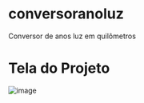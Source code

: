 # conversoranoluz
Conversor de anos luz em quilômetros


# Tela do Projeto

![image](https://user-images.githubusercontent.com/97040972/154802254-1f16c0f2-67ef-4116-afb0-d14fea8933a1.png)

